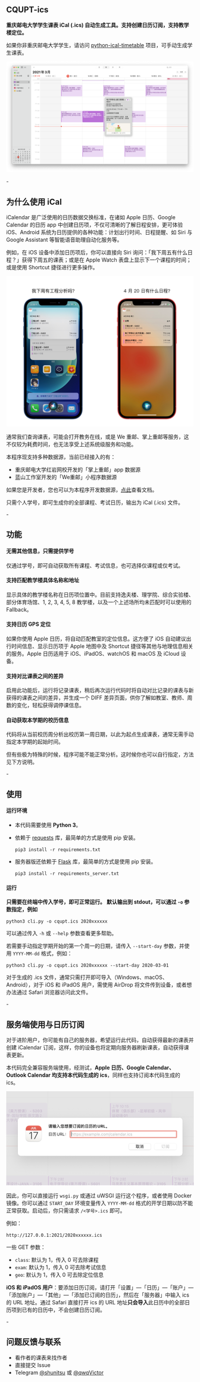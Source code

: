## CQUPT-ics

**重庆邮电大学学生课表 iCal (.ics) 自动生成工具。支持创建日历订阅，支持教学楼定位。**

如果你非重庆邮电大学学生，请访问 [python-ical-timetable](https://github.com/junyilou/python-ical-timetable) 项目，可手动生成学生课表。

![](images/heros.png)

\-

## 为什么使用 iCal

iCalendar 是广泛使用的日历数据交换标准，在诸如 Apple 日历、Google Calendar 的日历 app 中创建日历项，不仅可清晰的了解日程安排，更可体验 iOS、Android 系统为日历提供的各种功能：计划出行时间、日程提醒、如 Siri 与 Google Assistant 等智能语音助理自动化服务等。

例如，在 iOS 设备中添加日历项后，你可以直接向 Siri 询问：「我下周五有什么日程？」获得下周五的课表；或是在 Apple Watch 表盘上显示下一个课程的时间；或是使用 Shortcut 捷径进行更多操作。

![](images/siri-integration.png)

通常我们查询课表，可能会打开教务在线，或是 We 重邮、掌上重邮等服务，这不仅较为耗费时间，也无法享受上述系统级服务和功能。

本程序现支持多种数据源，当前已经接入的有：
- 重庆邮电大学红岩网校开发的「掌上重邮」app 数据源  
- 蓝山工作室开发的「We重邮」小程序数据源  

如果您是开发者，您也可以为本程序开发数据源，[点此](docs/providers.md)查看文档。

只需个人学号，即可生成你的全部课程、考试日历，输出为 iCal (.ics) 文件。

\-

## 功能

#### 无需其他信息，只需提供学号

仅通过学号，即可自动获取所有课程、考试信息，也可选择仅课程或仅考试。

#### 支持匹配教学楼具体名称和地址

显示具体的教学楼名称在日历项位置中。目前支持逸夫楼、理学院、综合实验楼、部分体育场馆、1, 2, 3, 4, 5, 8 教学楼，以及一个上述场所均未匹配时可以使用的 Fallback。

#### 支持日历 GPS 定位

如果你使用 Apple 日历，将自动匹配教室的定位信息。这方便了 iOS 自动建议出行时间信息、显示日历项于 Apple 地图中及 Shortcut 捷径等其他与地理信息相关的服务。Apple 日历适用于 iOS、iPadOS、watchOS 和 macOS 及 iCloud 设备。

#### 支持对比课表之间的差异

启用此功能后，运行将记录课表，稍后再次运行代码时将自动对比记录的课表与新获得的课表之间的差异，并生成一个 DIFF 差异页面，供你了解如教室、教师、周数的变化，轻松获得调停课信息。

#### 自动获取本学期的校历信息

代码将从当前校历周分析出校历第一周日期，以此为起点生成课表，通常无需手动指定本学期的起始时间。

但有些极为特殊的时候，程序可能不能正常分析。这时候你也可以自行指定，方法见下方说明。

\-

## 使用

#### 运行环境

* 本代码需要使用 **Python 3**。

* 依赖于 [requests](https://github.com/psf/requests) 库，最简单的方式是使用 pip 安装。

  ```
  pip3 install -r requirements.txt
  ```

* 服务器版还依赖于 [Flask](https://github.com/pallets/flask) 库，最简单的方式是使用 pip 安装。

  ```
  pip3 install -r requirements_server.txt
  ```

#### 运行

**只需要在终端中传入学号，即可正常运行。**
**默认输出到 stdout，可以通过 `-o` 参数指定，例如**

```
python3 cli.py -o cqupt.ics 2020xxxxxx
```

可以通过传入 `-h` 或 `--help` 参数查看更多帮助。

若需要手动指定学期开始的第一个周一的日期，请传入 `--start-day` 参数，并使用 `YYYY-MM-dd` 格式，例如：

```
python3 cli.py -o cqupt.ics 2020xxxxxx --start-day 2020-03-01
```

对于生成的 .ics 文件，通常只需打开即可导入（Windows、macOS、Android），对于 iOS 和 iPadOS 用户，需使用 AirDrop 将文件传到设备，或者想办法通过 Safari 浏览器访问此文件。

\-

## 服务端使用与日历订阅

对于进阶用户，你可能有自己的服务器，希望运行此代码，自动获得最新的课表并创建 iCalendar 订阅，这样，你的设备也将定期向服务器刷新课表，自动获得课表更新。

本代码完全兼容服务端使用，经测试，**Apple 日历、Google Calendar、Outlook Calendar 均支持本代码生成的 ics**，同样也支持订阅本代码生成的 ics。

![](images/subscribe.png)

因此，你可以直接运行 `wsgi.py` 或通过 uWSGI 运行这个程序，或者使用 Docker 镜像。你可以通过 `START_DAY` 环境变量传入 `YYYY-MM-dd` 格式的开学日期以防不能正常获取。启动后，你只需请求 `/<学号>.ics` 即可。

例如：
```
http://127.0.0.1:2021/2020xxxxxx.ics
```

一些 GET 参数：
 * `class`: 默认为 1，传入 0 可去除课程
 * `exam`: 默认为 1，传入 0 可去除考试信息
 * `geo`: 默认为 1，传入 0 可去除定位信息

**iOS 和 iPadOS 用户**：要添加日历订阅，请打开「设置」—「日历」—「账户」—「添加账户」—「其他」—「添加已订阅的日历」，然后在「服务器」中输入 ics 的 URL 地址。通过 Safari 直接打开 ics 的 URL 地址**只会导入**此日历中的全部日历项到已有的日历中，不会创建日历订阅。

\-

## 问题反馈与联系

* 看作者的课表来找作者
* 直接提交 Issue
* Telegram [@shunitsu](https://t.me/shunitsu) 或 [@qwqVictor](https://t.me/qwqVictor)
